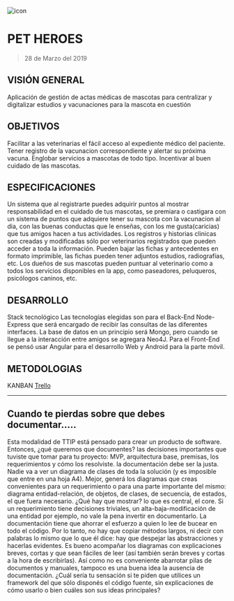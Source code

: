 ![icon](https://drive.google.com/open?id=1yFcZBN8S9T_oxb_7jm2ZrqpgfJdKRlZ9)


# PET HEROES
> 28 de Marzo del 2019


## VISIÓN GENERAL
Aplicación de gestión de actas médicas de mascotas para centralizar y digitalizar estudios y vacunaciones para la mascota en cuestión


## OBJETIVOS
Facilitar a las veterinarias el fácil acceso al expediente médico del paciente.
Tener registro de la vacunacion correspondiente y alertar su próxima vacuna.
Englobar servicios a mascotas de todo tipo.
Incentivar al buen cuidado de las mascotas.


## ESPECIFICACIONES
Un sistema que al registrarte puedes adquirir puntos al mostrar responsabilidad en el cuidado de tus mascotas, se premiara o castigara con un sistema de puntos que adquiere tener su mascota con la vacunacion al dia, con las buenas conductas que le enseñas, con los me gusta(caricias) que tus amigos hacen a tus actividades. 
Los registros y historias clinicas son creadas y modificadas sólo por veterinarios registrados que pueden acceder a toda la información. Pueden bajar las fichas y antecedentes en formato imprimible, las fichas pueden tener adjuntos estudios, radiografías, etc. 
Los dueños de sus mascotas pueden puntuar al veterinario como a todos los servicios disponibles en la app, como paseadores, peluqueros, psicólogos caninos, etc. 


## DESARROLLO
Stack tecnológico
Las tecnologías elegidas son para el Back-End Node-Express que será encargado de recibir las consultas de las diferentes interfaces. La base de datos en un principio será Mongo, pero cuando se llegue a la interacción entre amigos se agregara Neo4J. Para el Front-End se pensó usar Angular para el desarrollo Web y Android para la parte móvil.


## METODOLOGIAS

KANBAN [Trello](https://trello.com/b/0I2U0rdd/pet-heroes-grupo-10)



-----------------------------------
## Cuando te pierdas sobre que debes documentar.....
Esta modalidad de TTIP está pensado para crear un producto de software. Entonces, ¿qué queremos que documentes?
las decisiones importantes que tuviste que tomar para tu proyecto: MVP, arquitectura base, premisas, los requerimientos y cómo los resolviste.
la documentación debe ser la justa. Nadie va a ver un diagrama de clases de toda la solución (y es imposible que entre en una hoja A4). Mejor, generá los diagramas que creas convenientes para un requerimiento o para una parte importante del mismo: diagrama entidad-relación, de objetos, de clases, de secuencia, de estados, el que fuera necesario. ¿Qué hay que mostrar? lo que es central, el core. Si un requerimiento tiene decisiones triviales, un alta-baja-modificación de una entidad por ejemplo, no vale la pena invertir en documentarlo. 
La documentación tiene que ahorrar el esfuerzo a quien lo lee de bucear en todo el código. Por lo tanto, no hay que copiar métodos largos, ni decir con palabras lo mismo que lo que él dice: hay que despejar las abstracciones y hacerlas evidentes.
Es bueno acompañar los diagramas con explicaciones breves, cortas y que sean fáciles de leer (así también serán breves y cortas a la hora de escribirlas).
Así como no es conveniente abarrotar pilas de documentos y manuales, tampoco es una buena idea la ausencia de documentación. ¿Cuál sería tu sensación si te piden que utilices un framework del que sólo disponés el código fuente, sin explicaciones de cómo usarlo o bien cuáles son sus ideas principales?